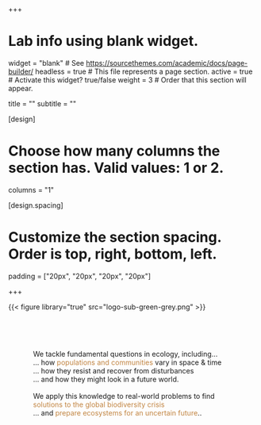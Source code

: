 +++
# Lab info using blank widget.
widget = "blank"  # See https://sourcethemes.com/academic/docs/page-builder/
headless = true  # This file represents a page section.
active = true  # Activate this widget? true/false
weight = 3  # Order that this section will appear.

title = ""
subtitle = ""

[design]
  # Choose how many columns the section has. Valid values: 1 or 2.
  columns = "1"

[design.spacing]
  # Customize the section spacing. Order is top, right, bottom, left.
  padding = ["20px", "20px", "20px", "20px"]
  
+++

<div class="container">
  <div class="row">
<div class="col-12 col-lg-4">

{{< figure library="true" src="logo-sub-green-grey.png" >}}

</div>


<div class="col-12 col-lg-8" style="padding:50px;"> 

We tackle fundamental questions in ecology, including...
<br>
... how <span style="color:#C28542">populations and communities</span> vary in space & time
<br>
... how they resist and recover from disturbances
<br>
... and how they might look in a future world. 
<br>
<br>
We apply this knowledge to real-world problems to find 
<span style="color:#C28542">solutions to the global biodiversity crisis</span>
<br>
... and <span style="color:#C28542">prepare ecosystems for an uncertain future</span>.. 


</div>
</div>
</div>


<!-- <span style="color:#285F75"><font size="20"><b>Tonkin </b>Lab</font></span> -->

<!-- <span style="color:#C28542"><font size="12">Population & Community Ecology</font></span> -->


